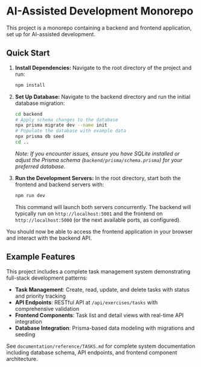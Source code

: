 # AI-Assisted Development Monorepo

This project is a monorepo containing a backend and frontend application, set up for AI-assisted development.

## Quick Start

1.  **Install Dependencies:**
    Navigate to the root directory of the project and run:
    ```bash
    npm install
    ```

2.  **Set Up Database:**
    Navigate to the backend directory and run the initial database migration:
    ```bash
    cd backend
    # Apply schema changes to the database
    npx prisma migrate dev --name init 
    # Populate the database with example data
    npx prisma db seed 
    cd .. 
    ```
    *Note: If you encounter issues, ensure you have SQLite installed or adjust the Prisma schema (`backend/prisma/schema.prisma`) for your preferred database.*

3.  **Run the Development Servers:**
    In the root directory, start both the frontend and backend servers with:
    ```bash
    npm run dev
    ```
    This command will launch both servers concurrently. The backend will typically run on `http://localhost:5001` and the frontend on `http://localhost:5000` (or the next available ports, as configured).

You should now be able to access the frontend application in your browser and interact with the backend API.

## Example Features

This project includes a complete task management system demonstrating full-stack development patterns:

- **Task Management**: Create, read, update, and delete tasks with status and priority tracking
- **API Endpoints**: RESTful API at `/api/exercises/tasks` with comprehensive validation
- **Frontend Components**: Task list and detail views with real-time API integration
- **Database Integration**: Prisma-based data modeling with migrations and seeding

See `documentation/reference/TASKS.md` for complete system documentation including database schema, API endpoints, and frontend component architecture. 